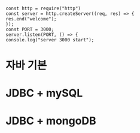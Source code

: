 ```

const http = require("http")
const server = http.createServer((req, res) => {
res.end("welcome");
});
const PORT = 3000;
server.listen(PORT, () => {
console.log("server 3000 start");

```



# 자바 기본
# JDBC + mySQL
# JDBC + mongoDB
